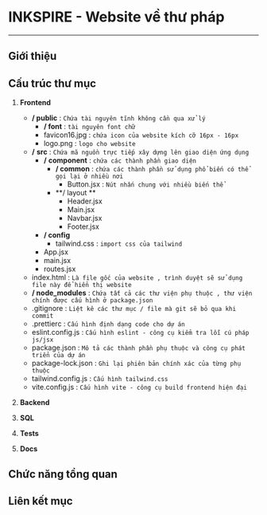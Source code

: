 # INKSPIRE - Website về thư pháp

---

## Giới thiệu

## Cấu trúc thư mục

1. **Frontend**

   * **/ public** : `Chứa tài nguyên tĩnh không cần qua xử lý`
     * **/ font** : `tài nguyên font chữ`
     * favicon16.jpg : `chứa icon của website kích cỡ 16px - 16px`
     * logo.png : `logo cho website`
   * **/** **src** : `Chứa mã nguồn trực tiếp xây dựng lên giao diện ứng dụng `
     * **/** **component** : `chứa các thành phần giao diện`
       * **/ common** : `chứa các thành phần sử dụng phổ biến có thể gọi lại ở nhiều nơi`
         * Button.jsx : `Nút nhấn chung với nhiều biến thể`
       * **/ layout **
         * Header.jsx
         * Main.jsx
         * Navbar.jsx
         * Footer.jsx
     * **/ config**
       * tailwind.css  : `import css của tailwind`
     * App.jsx
     * main.jsx
     * routes.jsx
   * index.html : `Là file gốc của website , trình duyệt sẽ sử dụng file này để hiển thị website`
   * **/ node_modules** : `Chứa tất cả các thư viện phụ thuộc , thư viện chính được cấu hình ở package.json`
   * .gitignore : `Liệt kê các thư mục / file mà git sẽ bỏ qua khi commit`
   * .prettierc : `Cấu hình định dạng code cho dự án`
   * eslint.config.js : `Cấu hình eslint - công cụ kiểm tra lỗi cú pháp js/jsx`
   * package.json : `Mô tả các thành phần phụ thuộc và công cụ phát triển của dự án`
   * package-lock.json : `Ghi lại phiên bản chính xác của từng phụ thuộc`
   * tailwind.config.js : `Cấu hình tailwind.css`
   * vite.config.js : `Cấu hình vite - công cụ build frontend hiện đại  `
2. **Backend**
3. **SQL**
4. **Tests**
5. **Docs**

## Chức năng tổng quan

## Liên kết mục

